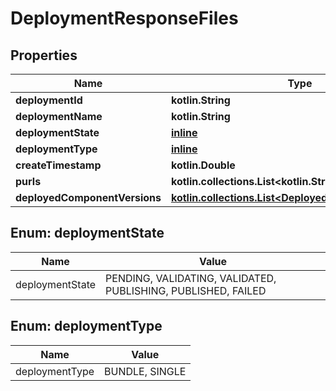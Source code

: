
# DeploymentResponseFiles

## Properties
| Name | Type | Description | Notes |
| ------------ | ------------- | ------------- | ------------- |
| **deploymentId** | **kotlin.String** |  |  [optional] |
| **deploymentName** | **kotlin.String** |  |  [optional] |
| **deploymentState** | [**inline**](#DeploymentState) |  |  [optional] |
| **deploymentType** | [**inline**](#DeploymentType) |  |  [optional] |
| **createTimestamp** | **kotlin.Double** |  |  [optional] |
| **purls** | **kotlin.collections.List&lt;kotlin.String&gt;** |  |  [optional] |
| **deployedComponentVersions** | [**kotlin.collections.List&lt;DeployedComponentVersion&gt;**](DeployedComponentVersion.md) |  |  [optional] |


<a id="DeploymentState"></a>
## Enum: deploymentState
| Name | Value |
| ---- | ----- |
| deploymentState | PENDING, VALIDATING, VALIDATED, PUBLISHING, PUBLISHED, FAILED |


<a id="DeploymentType"></a>
## Enum: deploymentType
| Name | Value |
| ---- | ----- |
| deploymentType | BUNDLE, SINGLE |



